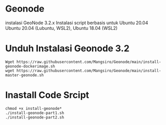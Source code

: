 # Geonode
instalasi GeoNode 3.2.x Instalasi script berbasis untuk Ubuntu 20.04
Ubuntu 20.04 (Lubuntu, WSL2), Ubuntu 18.04 (WSL2)

# Unduh Instalasi Geonode 3.2
```
Wget https://raw.githubusercontent.com/Mangsiro/Geonode/main/install-geonode-dockerimage.sh
wget https://raw.githubusercontent.com/Mangsiro/Geonode/main/install-master-geonode.sh
```

# Inastall Code Srcipt 
```
chmod +x install-geonode*
./install-geonode-part1.sh
./install-geonode-part2.sh
```

